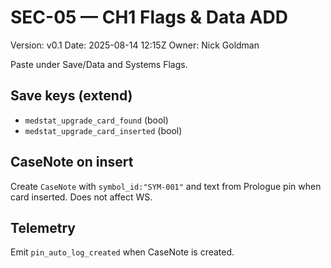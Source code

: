 # SEC-05 — CH1 Flags & Data ADD
Version: v0.1
Date: 2025-08-14 12:15Z
Owner: Nick Goldman

Paste under Save/Data and Systems Flags.

## Save keys (extend)
- `medstat_upgrade_card_found` (bool)
- `medstat_upgrade_card_inserted` (bool)

## CaseNote on insert
Create `CaseNote` with `symbol_id:"SYM-001"` and text from Prologue pin when card inserted. Does not affect WS.

## Telemetry
Emit `pin_auto_log_created` when CaseNote is created.
